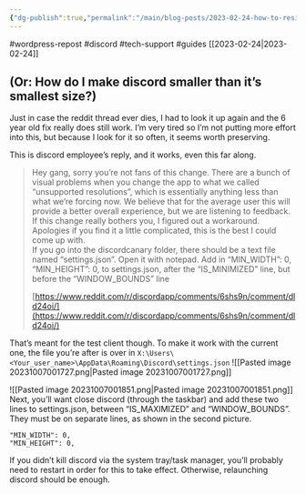 ```yaml
---
{"dg-publish":true,"permalink":"/main/blog-posts/2023-02-24-how-to-resize-discord-app-on-windows/","noteIcon":""}
---
```


#wordpress-repost #discord #tech-support #guides 
[[2023-02-24\|2023-02-24]]

## (Or: How do I make discord smaller than it’s smallest size?)

Just in case the reddit thread ever dies, I had to look it up again and the 6 year old fix really does still work. I’m very tired so I’m not putting more effort into this, but because I look for it so often, it seems worth preserving.

This is discord employee’s reply, and it works, even this far along.

> Hey gang, sorry you’re not fans of this change. There are a bunch of visual problems when you change the app to what we called “unsupported resolutions”, which is essentially anything less than what we’re forcing now. We believe that for the average user this will provide a better overall experience, but we are listening to feedback.  
> If this change really bothers you, I figured out a workaround. Apologies if you find it a little complicated, this is the best I could come up with.  
> If you go into the discordcanary folder, there should be a text file named “settings.json”. Open it with notepad. Add in “MIN_WIDTH”: 0, “MIN_HEIGHT”: 0, to settings.json, after the “IS_MINIMIZED” line, but before the “WINDOW_BOUNDS” line
> 
> [https://www.reddit.com/r/discordapp/comments/6shs9n/comment/dld24oi/](https://www.reddit.com/r/discordapp/comments/6shs9n/comment/dld24oi/)

That’s meant for the test client though. To make it work with the current one, the file you’re after is over in `X:\Users\<Your_user_name>\AppData\Roaming\Discord\settings.json`
![[Pasted image 20231007001727.png\|Pasted image 20231007001727.png]]

![[Pasted image 20231007001851.png\|Pasted image 20231007001851.png]]
Next, you’ll want close discord (through the taskbar) and add these two lines to settings.json, between “IS_MAXIMIZED” and “WINDOW_BOUNDS”. They must be on separate lines, as shown in the second picture.

```
"MIN_WIDTH": 0,
"MIN_HEIGHT": 0,
```

If you didn’t kill discord via the system tray/task manager, you’ll probably need to restart in order for this to take effect. Otherwise, relaunching discord should be enough.
